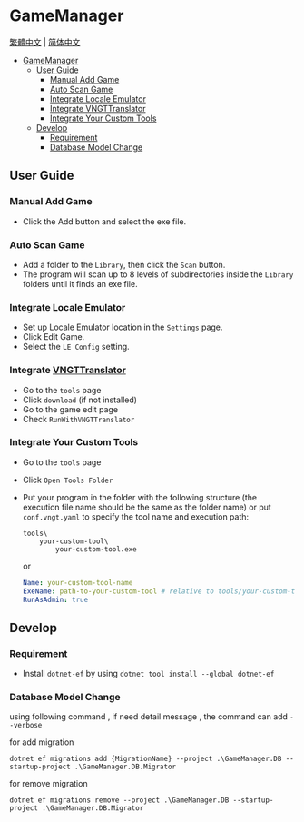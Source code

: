 # GameManager

[繁體中文](./GameManager.zh-tw.md) | [简体中文](./GameManager.zh-cn.md)

- [GameManager](#gamemanager)
  - [User Guide](#user-guide)
    - [Manual Add Game](#manual-add-game)
    - [Auto Scan Game](#auto-scan-game)
    - [Integrate Locale Emulator](#integrate-locale-emulator)
    - [Integrate VNGTTranslator](#integrate-vngttranslator)
    - [Integrate Your Custom Tools](#integrate-your-custom-tools)
  - [Develop](#develop)
    - [Requirement](#requirement)
    - [Database Model Change](#database-model-change)

## User Guide

### Manual Add Game

- Click the Add button and select the exe file.

### Auto Scan Game

- Add a folder to the `Library`, then click the `Scan` button.
- The program will scan up to 8 levels of subdirectories inside the `Library` folders until it finds an exe file.

### Integrate Locale Emulator

- Set up Locale Emulator location in the `Settings` page.
- Click Edit Game.
- Select the `LE Config` setting.

### Integrate [VNGTTranslator](https://github.com/charles7668/VNGTTranslator)

- Go to the `tools` page
- Click `download` (if not installed)
- Go to the game edit page
- Check `RunWithVNGTTranslator`

### Integrate Your Custom Tools

- Go to the `tools` page
- Click `Open Tools Folder`
- Put your program in the folder with the following structure (the execution file name should be the same as the folder name) or put `conf.vngt.yaml` to specify the tool name and execution path:

  ```shell
  tools\
      your-custom-tool\
          your-custom-tool.exe
  ```

  or

  ```yaml
  Name: your-custom-tool-name
  ExeName: path-to-your-custom-tool # relative to tools/your-custom-tool folder
  RunAsAdmin: true
  ```

## Develop

### Requirement

- Install `dotnet-ef` by using `dotnet tool install --global dotnet-ef`

### Database Model Change

using following command , if need detail message , the command can add `--verbose`

for add migration

```shell
dotnet ef migrations add {MigrationName} --project .\GameManager.DB --startup-project .\GameManager.DB.Migrator
```

for remove migration

```shell
dotnet ef migrations remove --project .\GameManager.DB --startup-project .\GameManager.DB.Migrator
```
